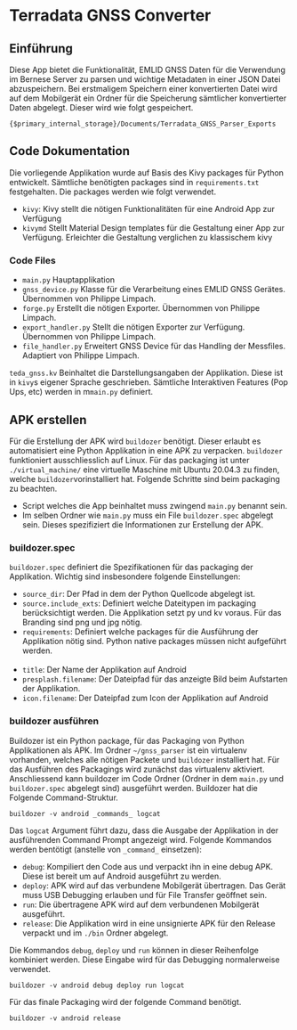 # Terradata GNSS Converter #

## Einführung ##
Diese App bietet die Funktionalität, EMLID GNSS Daten für die Verwendung im Bernese Server zu parsen und wichtige Metadaten in einer JSON Datei abzuspeichern.
Bei erstmaligem Speichern einer konvertierten Datei wird auf dem Mobilgerät ein Ordner für die Speicherung sämtlicher konvertierter Daten abgelegt. Dieser wird wie folgt gespeichert.
```
{$primary_internal_storage}/Documents/Terradata_GNSS_Parser_Exports
```

## Code Dokumentation ##
Die vorliegende Applikation wurde auf Basis des Kivy packages für Python entwickelt. Sämtliche benötigten packages sind in ``requirements.txt`` festgehalten.
Die packages werden wie folgt verwendet. <br>
* `kivy`: Kivy stellt die nötigen Funktionalitäten für eine Android App zur Verfügung
* `kivymd` Stellt Material Design templates für die Gestaltung einer App zur Verfügung. Erleichter die Gestaltung verglichen zu klassischem kivy

### Code Files ###
* `main.py` Hauptapplikation
* `gnss_device.py` Klasse für die Verarbeitung eines EMLID GNSS Gerätes. Übernommen von Philippe Limpach.
* `forge.py` Erstellt die nötigen Exporter. Übernommen von Philippe Limpach.
* `export_handler.py` Stellt die nötigen Exporter zur Verfügung. Übernommen von Philippe Limpach.
* `file_handler.py` Erweitert GNSS Device für das Handling der Messfiles. Adaptiert von Philippe Limpach.

`teda_gnss.kv` Beinhaltet die Darstellungsangaben der Applikation. Diese ist in `kivy`s eigener Sprache geschrieben. Sämtliche Interaktiven Features (Pop Ups, etc) werden in m`main.py` definiert.

## APK erstellen ##
Für die Erstellung der APK wird `buildozer` benötigt. Dieser erlaubt es automatisiert eine Python Applikation in eine APK zu verpacken. `buildozer` funktioniert ausschliesslich auf Linux. Für das packaging ist unter `./virtual_machine/` eine virtuelle Maschine mit Ubuntu 20.04.3 zu finden, welche `buildozer`vorinstalliert hat. Folgende Schritte sind beim packaging zu beachten.
* Script welches die App beinhaltet muss zwingend `main.py` benannt sein.
* Im selben Ordner wie `main.py` muss ein File `buildozer.spec` abgelegt sein. Dieses spezifiziert die Informationen zur Erstellung der APK.

### buildozer.spec ###
`buildozer.spec` definiert die Spezifikationen für das packaging der Applikation. Wichtig sind insbesondere folgende Einstellungen:
* `source_dir`: Der Pfad in dem der Python Quellcode abgelegt ist.
* `source.include_exts`: Definiert welche Dateitypen im packaging berücksichtigt werden. Die Applikation setzt py und kv voraus. Für das Branding sind png und jpg nötig.
* `requirements`: Definiert welche packages für die Ausführung der Applikation nötig sind. Python native packages müssen nicht aufgeführt werden.
</br></br>
* `title`: Der Name der Applikation auf Android
* `presplash.filename`: Der Dateipfad für das anzeigte Bild beim Aufstarten der Applikation.
* `icon.filename`: Der Dateipfad zum Icon der Applikation auf Android

### buildozer ausführen ###
Buildozer ist ein Python package, für das Packaging von Python Applikationen als APK. Im Ordner `~/gnss_parser` ist ein virtualenv vorhanden, welches alle nötigen Packete und `buildozer` installiert hat.
Für das Ausführen des Packagings wird zunächst das virtualenv aktiviert. Anschliessend kann buildozer im Code Ordner (Ordner in dem `main.py` und `buildozer.spec` abgelegt sind) ausgeführt werden. Buildozer hat die Folgende Command-Struktur.
```
buildozer -v android _commands_ logcat
```
Das `logcat` Argument führt dazu, dass die Ausgabe der Applikation in der ausführenden Command Prompt angezeigt wird.
Folgende Kommandos werden bentötigt (anstelle von `_command_` einsetzen):
* `debug`: Kompiliert den Code aus und verpackt ihn in eine debug APK. Diese ist bereit um auf Android ausgeführt zu werden.
* `deploy`: APK wird auf das verbundene Mobilgerät übertragen. Das Gerät muss USB Debugging erlauben und für File Transfer geöffnet sein.
* `run`: Die übertragene APK wird auf dem verbundenen Mobilgerät ausgeführt.
* `release`: Die Applikation wird in eine unsignierte APK für den Release verpackt und im `./bin` Ordner abgelegt.

Die Kommandos `debug`, `deploy` und `run` können in dieser Reihenfolge kombiniert werden. Diese Eingabe wird für das Debugging normalerweise verwendet.
```
buildozer -v android debug deploy run logcat
```

Für das finale Packaging wird der folgende Command benötigt.
```
buildozer -v android release
```